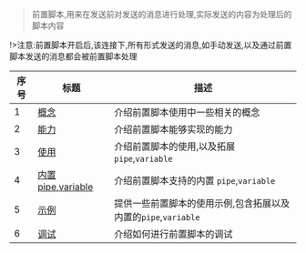 > 前置脚本,用来在发送前对发送的消息进行处理,实际发送的内容为处理后的脚本内容

!>注意:前置脚本开启后,该连接下,所有形式发送的消息,如手动发送,以及通过前置脚本发送的消息都会被前置脚本处理

| 序号 | 标题                                                       | 描述                                                           |
| ---- | ---------------------------------------------------------- | -------------------------------------------------------------- |
| 1    | [概念](zh-cn/pre-publish-script/concept.md)                | 介绍前置脚本使用中一些相关的概念                               |
| 2    | [能力](zh-cn/pre-publish-script/capability.md)             | 介绍前置脚本能够实现的能力                                     |
| 3    | [使用](zh-cn/pre-publish-script/usage.md)                  | 介绍前置脚本的使用,以及拓展 `pipe`,`variable`                  |
| 4    | [内置 pipe,variable](zh-cn/pre-publish-script/built_in.md) | 介绍前置脚本支持的内置 `pipe`,`variable`                       |
| 5    | [示例](zh-cn/pre-publish-script/demo.md)                   | 提供一些前置脚本的使用示例,包含拓展以及内置的`pipe`,`variable` |
| 6    | [调试](zh-cn/pre-publish-script/debug.md)                  | 介绍如何进行前置脚本的调试                                     |
